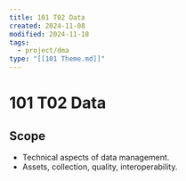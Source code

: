 ```yaml
---
title: 101 T02 Data
created: 2024-11-08
modified: 2024-11-18
tags:
  - project/dma
type: "[[101 Theme.md]]"
---
```

# 101 T02 Data

## Scope
- Technical aspects of data management.
- Assets, collection, quality, interoperability.